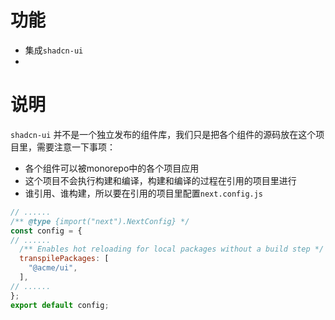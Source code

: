 # 功能

- 集成`shadcn-ui`
-

# 说明

`shadcn-ui` 并不是一个独立发布的组件库，我们只是把各个组件的源码放在这个项目里，需要注意一下事项：

- 各个组件可以被monorepo中的各个项目应用
- 这个项目不会执行构建和编译，构建和编译的过程在引用的项目里进行
- 谁引用、谁构建，所以要在引用的项目里配置`next.config.js`

```js
// ......
/** @type {import("next").NextConfig} */
const config = {
// ......
  /** Enables hot reloading for local packages without a build step */
  transpilePackages: [
    "@acme/ui",
  ],
// ......
};
export default config;

```
